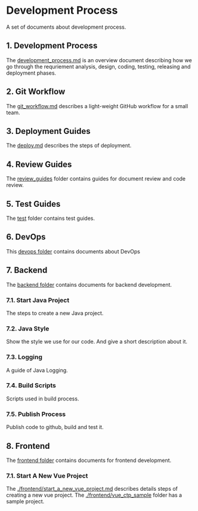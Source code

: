 # Development Process
A set of documents about development process. 

## 1. Development Process
The [development_process.md](./development_process.md) is an overview document describing how we go through the requriement analysis, design, coding, testing, releasing and deployment phases. 

## 2. Git Workflow
The [git_workflow.md](./git_workflow.md) describes a light-weight GitHub workflow for a small team.  

## 3. Deployment Guides
The [deploy.md](./deply.md) describes the steps of deployment. 

## 4. Review Guides
The [review_guides](./review_guides/) folder contains guides for document review and code review. 

## 5. Test Guides
The [test](./test) folder contains test guides. 

## 6.  DevOps
This [devops folder](./devops) contains documents about DevOps

## 7. Backend
The [backend folder](./backend) contains documents for backend development. 

### 7.1. Start Java Project 
The steps to create a new Java project.

### 7.2. Java Style
Show the style we use for our code. And give a short description about it.

### 7.3. Logging 
A guide of Java Logging. 

### 7.4. Build Scripts
Scripts used in build process. 

### 7.5. Publish Process
Publish code to github, build and test it. 

## 8. Frontend
The [frontend folder](./frontend) contains documents for frontend development. 

### 7.1. Start A New Vue Project
The [./frontend/start_a_new_vue_project.md](./frontend/start_a_new_vue_project.md) describes details steps of creating a new vue project. The [./frontend/vue_ctp_sample](./frontend/vue_ctp_sample) folder has a sample project. 
